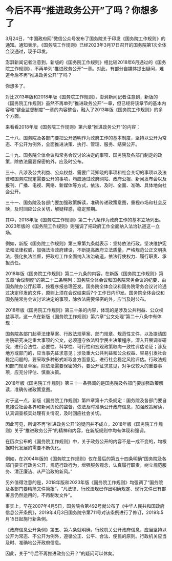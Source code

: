 # 今后不再“推进政务公开”了吗？你想多了

3月24日，“中国政府网”微信公众号发布了国务院关于印发《国务院工作规则》的通知。通知表示，《国务院工作规则》已经2023年3月17日召开的国务院第1次全体会议通过，现予印发。

澎湃新闻记者注意到，新版的《国务院工作规则》相比较2018年6月通过的《国务院工作规则》，不再单列“推进政务公开”一章。对此，有部分自媒体提出疑问，难道今后不再“推进政务公开”了吗？

你想多了。

对比2013年版和2018年版《国务院工作规则》，澎湃新闻记者注意到，新版的《国务院工作规则》虽然不再单列“推进政务公开”一章，但已经将该章节的基本内容和“健全监督制度”一章的内容整合，融入了2013年版《国务院工作规则》的多个方面。

来看看2018年版《国务院工作规则》第六章“推进政务公开”的内容：

二十八、国务院及各部门要把公开透明作为政府工作的基本制度，坚持以公开为常态、不公开为例外，全面推进决策、执行、管理、服务、结果公开。

二十九、国务院全体会议和常务会议讨论决定的事项、国务院及各部门制定的政策，除依法需要保密的外，应及时公布。

三十、凡涉及公共利益、公众权益、需要广泛知晓的事项和社会关切的事项以及法律和国务院规定需要公开的事项，均应通过政府网站、政府公报、新闻发布会以及报刊、广播、电视、网络、新媒体等方式，依法、及时、全面、准确、具体地向社会公开。

三十一、国务院及各部门要加强政策解读，准确传递政策意图，重视市场和社会反映，及时回应公众关切，解疑释惑，稳定预期。

其中，2018年版《国务院工作规则》第二十八条作为政府工作的基本立场列出。2023年版的《国务院工作规则》则强调了把政府工作全面纳入法治轨道这一立场。

例如，新版《国务院工作规则》第三章第九条就表示：坚持依法行政。坚决维护宪法和法律权威，加强法治政府建设，不断提高政府立法质量，严格规范公正文明执法，强化执法监督，把政府工作全面纳入法治轨道，依法行使权力、履行职责、承担责任。

2018年版《国务院工作规则》第二十九条的内容，在新版《国务院工作规则》第五章“会议制度”的第二十二条明列：国务院全体会议和国务院常务会议的纪要，由国务院办公厅起草，按程序报总理签发。国务院全体会议和国务院常务会议讨论通过决定印发的文件，原则上须在会议结束后7个工作日内印发。国务院全体会议和国务院常务会议讨论决定的事项，除依法需要保密的外，应当及时公布。

2018年版《国务院工作规则》第三十条的内容，体现的是涉及公共利益、公众权益事项，这一点在新版《国务院工作规则》第六章“公文处理”第二十八条中有体现：

国务院各部门起草法律草案、行政法规草案、部门规章、规范性文件，以及提请国务院研究决定重大事项的公文，必须遵守依法科学民主决策程序，深入开展调查研究，进行合法性、必要性、科学性、可行性和宏观政策取向一致性评估论证；涉及地方或部门的，应当事先征求意见；涉及重大公共利益和公众权益、容易引发社会稳定问题的，要采取多种形式听取各方面意见，进行社会稳定风险评估。行政法规和部门规章草案，除依法需要保密的外，要公开征求意见，对争议较大的重要事项，应充分评估、慎重决策。

2018年版《国务院工作规则》第三十一条强调的是国务院及各部门要加强政策解读，准确传递政策意图。

对于这一点，新版《国务院工作规则》第四章第十六条规定：国务院及各部门要自觉接受社会各界和新闻舆论的监督，依法及时准确公开政府信息，加强政策解读，认真调查核实处理有关情况，及时回应社会关切。

因此可见，所谓不再“推进政务公开”的疑问并不成立，2018年版《国务院工作规则》关于“推进政务公开”的精神和内容，在新版规则中均有体现和强调。

在历次公布的《国务院工作规则》中，关于政务公开的内容不是一成不变的，均根据时代发展的需要不断优化。

例如，在2004年版的《国务院工作规则》仅在最后的第五十四条明确“国务院及各部门要实行政务公开，规范行政行为，增强服务观念，认真履行职责，树立规范服务、清正廉洁、从严治政的新风。”

另外值得注意的是，2018年版和2023年版《国务院工作规则》均强调了“国务院及各部门要精简文件简报”，“凡法律、行政法规已作出明确规定、现行文件已有部署且仍然适用的，不再制发文件”。

事实上，早在2007年4月5日，国务院令第492号就公布了《中华人民共和国政府信息公开条例》，2019年4月3日国务院令第711号对该条例进行了修订，2019年5月15日起施行新条例。

《政府信息公开条例》第五、第六条就明确，行政机关公开政府信息，应当坚持以公开为常态、不公开为例外，遵循公正、公平、合法、便民的原则。行政机关应当及时、准确地公开政府信息。

因此，关于“今后不再推进政务公开？”的疑问可以休矣。

